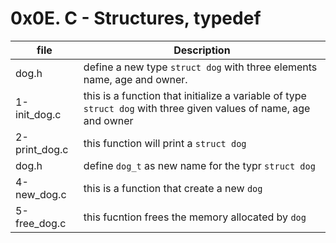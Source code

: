 # 0x0E. C - Structures, typedef

| file | Description |
|------|-------------|
| dog.h | define a new type `struct dog` with three elements name, age and owner. |
| 1-init_dog.c | this is a function that initialize a variable of type `struct dog` with three given values of name, age and owner |
| 2-print_dog.c | this function will print a `struct dog` |
| dog.h | define `dog_t` as new name for the typr `struct dog` |
| 4-new_dog.c | this is a function that create a new `dog` |
| 5-free_dog.c | this fucntion frees the memory allocated by `dog` |
